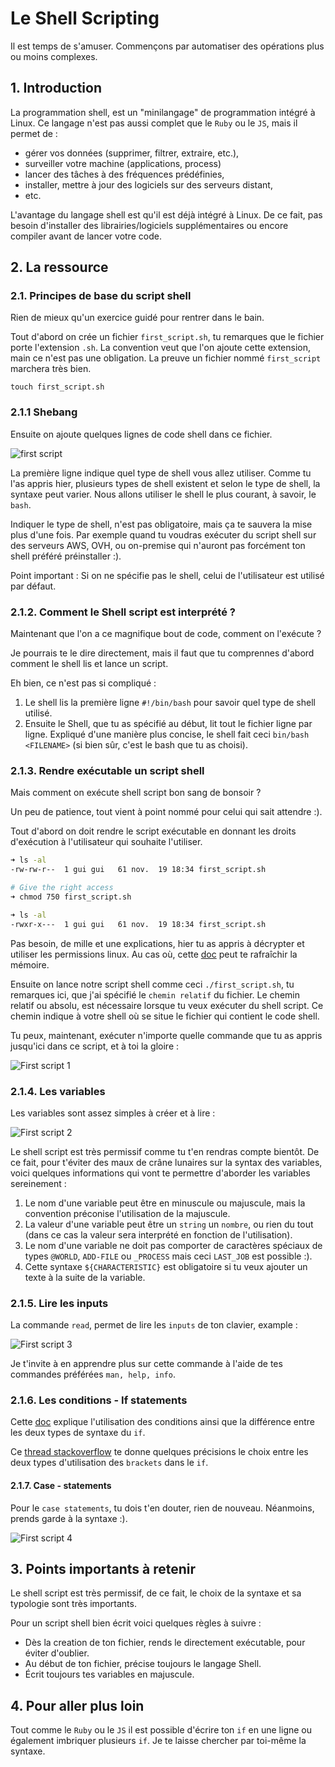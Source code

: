 # Le Shell Scripting
Il est temps de s'amuser. Commençons par automatiser des opérations plus ou moins complexes. 

## 1. Introduction

La programmation shell, est un "minilangage" de programmation intégré à Linux. Ce langage n'est pas aussi complet que le `Ruby` ou le `JS`, mais il permet de : 
- gérer vos données (supprimer, filtrer, extraire, etc.), 
- surveiller votre machine (applications, process)
- lancer des tâches à des fréquences prédéfinies, 
- installer, mettre à jour des logiciels sur des serveurs distant, 
- etc.

L'avantage du langage shell est qu'il est déjà intégré à Linux. De ce fait, pas besoin d'installer des librairies/logiciels supplémentaires ou encore compiler avant de lancer votre code.

## 2. La ressource
### 2.1. Principes de base du script shell
Rien de mieux qu'un exercice guidé pour rentrer dans le bain.

Tout d'abord on crée un fichier `first_script.sh`, tu remarques que le fichier porte l'extension `.sh`.
La convention veut que l'on ajoute cette extension, main ce n'est pas une obligation. 
La preuve un fichier nommé `first_script` marchera très bien.

```
touch first_script.sh
```

### 2.1.1 Shebang
Ensuite on ajoute quelques lignes de code shell dans ce fichier.

![first script](https://i.imgur.com/ahW8aVq.png)

La première ligne indique quel type de shell vous allez utiliser. 
Comme tu l'as appris hier, plusieurs types de shell existent et selon le type de shell, la syntaxe peut varier. 
Nous allons utiliser le shell le plus courant, à savoir, le `bash`.

Indiquer le type de shell, n'est pas obligatoire, 
mais ça te sauvera la mise plus d'une fois. Par exemple quand tu voudras exécuter du script shell sur des serveurs AWS, OVH, 
ou on-premise qui n'auront pas forcément ton shell préféré préinstaller :).

Point important : Si on ne spécifie pas le shell, celui de l'utilisateur est utilisé par défaut.

### 2.1.2. Comment le Shell script est interprété ?
Maintenant que l'on a ce magnifique bout de code, comment on l'exécute ?

Je pourrais te le dire directement, mais il faut que tu comprennes d'abord comment le shell lis et lance un script.

Eh bien, ce n'est pas si compliqué :

1. Le shell lis la première ligne `#!/bin/bash` pour savoir quel type de shell utilisé.
2. Ensuite le Shell, que tu as spécifié au début, lit tout le fichier ligne par ligne. 
   Expliqué d'une manière plus concise, le shell fait ceci `bin/bash <FILENAME>` (si bien sûr, c'est le bash que tu as choisi).

### 2.1.3. Rendre exécutable un script shell
Mais comment on exécute shell script bon sang de bonsoir ?

Un peu de patience, tout vient à point nommé pour celui qui sait attendre :).

Tout d'abord on doit rendre le script exécutable en donnant les droits d'exécution à l'utilisateur qui souhaite l'utiliser.

```sh
➜ ls -al 
-rw-rw-r--  1 gui gui   61 nov.  19 18:34 first_script.sh

# Give the right access
➜ chmod 750 first_script.sh

➜ ls -al 
-rwxr-x---  1 gui gui   61 nov.  19 18:34 first_script.sh
```

Pas besoin, de mille et une explications, hier tu as appris à décrypter et utiliser les permissions linux. 
Au cas où, cette [doc](https://www.linuxtricks.fr/wiki/droits-sous-linux-utilisateurs-groupes-permissions) peut te rafraîchir la mémoire.


Ensuite on lance notre script shell comme ceci `./first_script.sh`, tu remarques ici, que j'ai spécifié le `chemin relatif` du fichier. 
Le chemin relatif ou absolu, est nécessaire lorsque tu veux exécuter du shell script. 
Ce chemin indique à votre shell où se situe le fichier qui contient le code shell.

Tu peux, maintenant, exécuter n'importe quelle commande que tu as appris jusqu'ici dans ce script, et à toi la gloire :

![First script 1](https://i.imgur.com/23MHESH.png)


### 2.1.4. Les variables
Les variables sont assez simples à créer et à lire :

![First script 2](https://i.imgur.com/lz4GJys.png)

Le shell script est très permissif comme tu t'en rendras compte bientôt.
De ce fait, pour t'éviter des maux de crâne lunaires sur la syntax des variables, 
voici quelques informations qui vont te permettre d'aborder les variables sereinement :

1. Le nom d'une variable peut être en minuscule ou majuscule, mais la convention préconise l'utilisation de la majuscule.
2. La valeur d'une variable peut être un `string` un `nombre`, ou rien du tout (dans ce cas la valeur sera interprété en fonction de l'utilisation).
3. Le nom d'une variable ne doit pas comporter de caractères spéciaux de types `@WORLD`, `ADD-FILE` ou `_PROCESS` mais ceci `LAST_JOB` est possible :).
4. Cette syntaxe `${CHARACTERISTIC}` est obligatoire si tu veux ajouter un texte à la suite de la variable.


### 2.1.5. Lire les inputs
La commande `read`, permet de lire les `inputs` de ton clavier, example : 

![First script 3](https://i.imgur.com/OqqWxqx.png)

Je t'invite à en apprendre plus sur cette commande à l'aide de tes commandes préférées `man, help, info`.


### 2.1.6. Les conditions - If statements
Cette [doc](https://acloudguru.com/blog/engineering/conditions-in-bash-scripting-if-statements) explique l'utilisation des conditions ainsi que la différence entre les deux types de syntaxe du `if`.

Ce [thread stackoverflow](https://stackoverflow.com/questions/669452/is-double-square-brackets-preferable-over-single-square-brackets-in-ba) te donne quelques précisions le choix entre les deux types d'utilisation des `brackets` dans le `if`.


#### 2.1.7. Case - statements
Pour le `case statements`, tu dois t'en douter, rien de nouveau. Néanmoins, prends garde à la syntaxe :).

![First script 4](https://i.imgur.com/EO2FX28.png)


## 3. Points importants à retenir

Le shell script est très permissif, de ce fait, le choix de la syntaxe et sa typologie sont très importants.

Pour un script shell bien écrit voici quelques règles à suivre :

- Dès la creation de ton fichier, rends le directement exécutable, pour éviter d'oublier.
- Au début de ton fichier, précise toujours le langage Shell.
- Écrit toujours tes variables en majuscule.

## 4. Pour aller plus loin
Tout comme le `Ruby` ou le `JS` il est possible d'écrire ton `if` en une ligne ou également imbriquer plusieurs `if`. 
Je te laisse chercher par toi-même la syntaxe.
